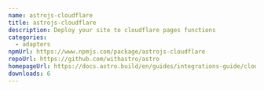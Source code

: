 ```yaml
---
name: astrojs-cloudflare
title: astrojs-cloudflare
description: Deploy your site to cloudflare pages functions
categories:
  - adapters
npmUrl: https://www.npmjs.com/package/astrojs-cloudflare
repoUrl: https://github.com/withastro/astro
homepageUrl: https://docs.astro.build/en/guides/integrations-guide/cloudflare/
downloads: 6
---
```

